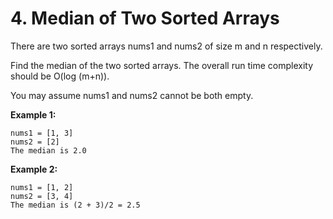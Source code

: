 # 4. Median of Two Sorted Arrays

There are two sorted arrays nums1 and nums2 of size m and n respectively.

Find the median of the two sorted arrays. The overall run time complexity should be O(log (m+n)).

You may assume nums1 and nums2 cannot be both empty.


**Example 1:**

    nums1 = [1, 3]
    nums2 = [2]
    The median is 2.0

**Example 2:**

    nums1 = [1, 2]
    nums2 = [3, 4]
    The median is (2 + 3)/2 = 2.5